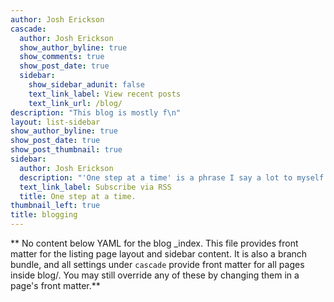 ```yaml
---
author: Josh Erickson
cascade:
  author: Josh Erickson
  show_author_byline: true
  show_comments: true
  show_post_date: true
  sidebar:
    show_sidebar_adunit: false
    text_link_label: View recent posts
    text_link_url: /blog/
description: "This blog is mostly f\n"
layout: list-sidebar
show_author_byline: true
show_post_date: true
show_post_thumbnail: true
sidebar:
  author: Josh Erickson
  description: "'One step at a time' is a phrase I say a lot to myself when I dive into complex topics and subject matter. It helps me come back to the moment and remember that this is a marathon not a sprint. It takes time. So, let's help each other one step at a time!"
  text_link_label: Subscribe via RSS
  title: One step at a time.
thumbnail_left: true
title: blogging
---
```


** No content below YAML for the blog _index. This file provides front matter for the listing page layout and sidebar content. It is also a branch bundle, and all settings under `cascade` provide front matter for all pages inside blog/. You may still override any of these by changing them in a page's front matter.**
